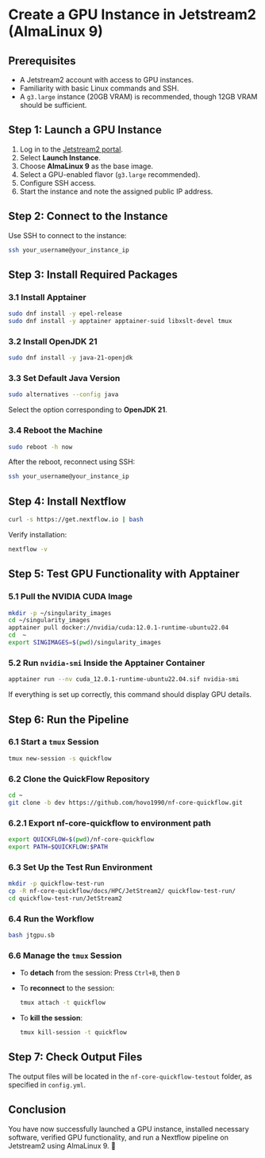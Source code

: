 # Create a GPU Instance in Jetstream2 (AlmaLinux 9)

## Prerequisites

- A Jetstream2 account with access to GPU instances.
- Familiarity with basic Linux commands and SSH.
- A `g3.large` instance (20GB VRAM) is recommended, though 12GB VRAM should be sufficient.

## Step 1: Launch a GPU Instance

1. Log in to the [Jetstream2 portal](https://use.jetstream-cloud.org/).
2. Select **Launch Instance**.
3. Choose **AlmaLinux 9** as the base image.
4. Select a GPU-enabled flavor (`g3.large` recommended).
5. Configure SSH access.
6. Start the instance and note the assigned public IP address.

## Step 2: Connect to the Instance

Use SSH to connect to the instance:

```bash
ssh your_username@your_instance_ip
```

## Step 3: Install Required Packages

### 3.1 Install Apptainer

```bash
sudo dnf install -y epel-release
sudo dnf install -y apptainer apptainer-suid libxslt-devel tmux
```

### 3.2 Install OpenJDK 21

```bash
sudo dnf install -y java-21-openjdk
```

### 3.3 Set Default Java Version

```bash
sudo alternatives --config java
```

Select the option corresponding to **OpenJDK 21**.

### 3.4 Reboot the Machine

```bash
sudo reboot -h now
```

After the reboot, reconnect using SSH:

```bash
ssh your_username@your_instance_ip
```

## Step 4: Install Nextflow

```bash
curl -s https://get.nextflow.io | bash
```

Verify installation:

```bash
nextflow -v
```

## Step 5: Test GPU Functionality with Apptainer

### 5.1 Pull the NVIDIA CUDA Image

```bash
mkdir -p ~/singularity_images
cd ~/singularity_images
apptainer pull docker://nvidia/cuda:12.0.1-runtime-ubuntu22.04
cd  ~
export SINGIMAGES=$(pwd)/singularity_images
```

### 5.2 Run `nvidia-smi` Inside the Apptainer Container

```bash
apptainer run --nv cuda_12.0.1-runtime-ubuntu22.04.sif nvidia-smi
```

If everything is set up correctly, this command should display GPU details.

## Step 6: Run the Pipeline

### 6.1 Start a `tmux` Session

```bash
tmux new-session -s quickflow
```

### 6.2 Clone the QuickFlow Repository

```bash
cd ~
git clone -b dev https://github.com/hovo1990/nf-core-quickflow.git
```

### 6.2.1 Export nf-core-quickflow to environment path


```bash
export QUICKFLOW=$(pwd)/nf-core-quickflow
export PATH=$QUICKFLOW:$PATH
```


### 6.3 Set Up the Test Run Environment

```bash
mkdir -p quickflow-test-run
cp -R nf-core-quickflow/docs/HPC/JetStream2/ quickflow-test-run/
cd quickflow-test-run/JetStream2
```



### 6.4 Run the Workflow

```bash
bash jtgpu.sb
```

### 6.6 Manage the `tmux` Session

- To **detach** from the session: Press `Ctrl+B`, then `D`
- To **reconnect** to the session:

  ```bash
  tmux attach -t quickflow
  ```

- To **kill the session**:

  ```bash
  tmux kill-session -t quickflow
  ```

## Step 7: Check Output Files

The output files will be located in the `nf-core-quickflow-testout` folder, as specified in `config.yml`.

## Conclusion

You have now successfully launched a GPU instance, installed necessary software, verified GPU functionality, and run a Nextflow pipeline on Jetstream2 using AlmaLinux 9. 🎉



